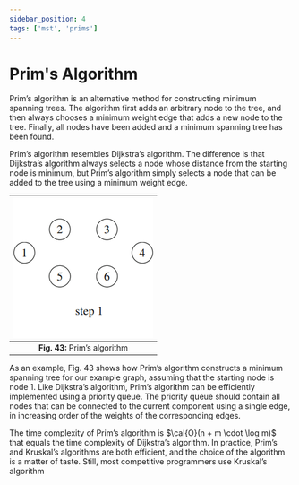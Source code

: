 ```yaml
---
sidebar_position: 4
tags: ['mst', 'prims']
---
```


# Prim's Algorithm

Prim’s algorithm is an alternative method for constructing minimum spanning trees. The algorithm first adds an arbitrary node to the tree, and then always chooses a minimum weight edge that adds a new node to the tree. Finally, all nodes have been added and a minimum spanning tree has been found.

Prim’s algorithm resembles Dijkstra’s algorithm. The difference is that Dijkstra’s algorithm always selects a node whose distance from the starting node is minimum, but Prim’s algorithm simply selects a node that can be added to the tree using a minimum weight edge.

|![Prim’s algorithm](/img/tutorial/graph_algorithms/43.gif)|
|:--:|
| **Fig. 43:** Prim’s algorithm |

As an example, Fig. 43 shows how Prim’s algorithm constructs a minimum spanning tree for our example graph, assuming that the starting node is node 1. Like Dijkstra’s algorithm, Prim’s algorithm can be efficiently implemented using a priority queue. The priority queue should contain all nodes that can be connected to the current component using a single edge, in increasing order of the weights of the corresponding edges.

The time complexity of Prim’s algorithm is $\cal{O}(n + m \cdot \log m)$ that equals the time complexity of Dijkstra’s algorithm. In practice, Prim’s and Kruskal’s algorithms are both efficient, and the choice of the algorithm is a matter of taste. Still, most competitive programmers use Kruskal’s algorithm